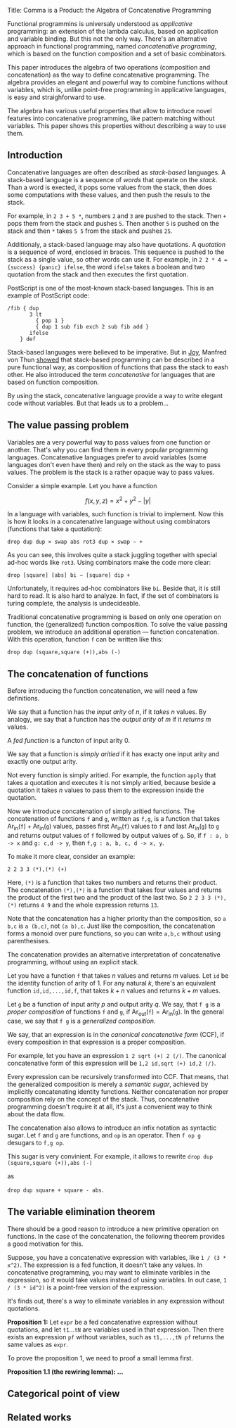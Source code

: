 Title: Comma is a Product: the Algebra of Concatenative Programming

Functional programmins is universaly understood as *applicative* programming: an extension of the lambda calculus, based on application and variable binding. But this not the only way. There's an alternative approach in functional programming, named *concatenative programing*, which is based on the function composition and a set of basic combinators.

This paper introduces the algebra of two operations (composition and concatenation) as the way to define concatenative programming. The algebra provides an elegant and powerful way to combine functions without variables, which is, unlike point-free programming in applicative languages, is easy and straighforward to use.

The algebra has various useful properties that allow to introduce novel features into concatenative programming, like pattern matching without variables. This paper shows this properties without describing a way to use them.

## Introduction

Concatenative languages are often described as *stack-based* languages. A stack-based language is a sequence of *words* that operate on the *stack*. Than a word is exected, it pops some values from the stack, then does some computations with these values, and then push the resuls to the stack.

For example, in `2 3 + 5 *`, numbers `2` and `3` are pushed to the stack. Then `+` pops them from the stack and pushes `5`. Then another `5` is pushed on the stack and then `*` takes `5 5` from the stack and pushes `25`.

Additionaly, a stack-based language may also have quotations. A *quotation* is a sequence of word, enclosed in braces. This sequence is pushed to the stack as a single value, so other words can use it. For example, in `2 2 * 4 = {success} {panic} ifelse`, the word `ifelse` takes a boolean and two quotation from the stack and then executes the first quotation.

PostScript is one of the most-known stack-based languages. This is an example of PostScript code:

```
/fib { dup
       3 lt
         { pop 1 }
         { dup 1 sub fib exch 2 sub fib add }
       ifelse
    } def
```

Stack-based languages were believed to be imperative. But in [Joy](http://www.kevinalbrecht.com/code/joy-mirror/joy.html), Manfred von Thun [showed](http://www.kevinalbrecht.com/code/joy-mirror/j02maf.html) that stack-based programming can be described in a pure functional way, as composition of functions that pass the stack to eash other. He also introduced the term *concatenative* for languages that are based on function composition.

By using the stack, concatenative language provide a way to write elegant code without variables. But that leads us to a problem...

## The value passing problem

Variables are a very powerful way to pass values from one function or another. That's why you can find them in every popular programming languages. Concatenative languages prefer to avoid variables (some languages don't even have then) and rely on the stack as the way to pass values. The problem is the stack is a rather opaque way to pass values.

Consider a simple example. Let you have a function

$$f(x, y, z) = x^2 + y^2 - |y|$$

In a language with variables, such function is trivial to implement. Now this is how it looks in a concatenative language without using combinators (functions that take a quotation):

```
drop dup dup × swap abs rot3 dup × swap − +
```

As you can see, this involves quite a stack juggling together with special ad-hoc words like `rot3`. Using combinators make the code more clear:

```
drop [square] [abs] bi − [square] dip +
```

Unfortunately, it requires ad-hoc combinators like `bi`. Beside that, it is still hard to read. It is also hard to analyze. In fact, if the set of combinators is turing complete, the analysis is undecideable.

Traditional concatenative programming is based on only one operation on function, the (generalized) function composition. To solve the value passing problem, we introduce an additional operation — function concatenation. With this operation, function `f` can be written like this:

```
drop dup (square,square (+)),abs (-)
```

## The concatenation of functions

Before introducing the function concatenation, we will need a few definitions.

We say that a function has the *input arity* of $n$, if it *takes* $n$ values. By analogy, we say that a function has the *output arity* of $m$ if it *returns* $m$ values.

A *fed function* is a functon of input arity 0.

We say that a function is *simply aritied* if it has exacty one input arity and exactly one output arity.

Not every function is simply aritied. For example, the function `apply` that takes a quotation and executes it is not simply aritied, because beside a quotation it takes $n$ values to pass them to the expression inside the quotation.

Now we introduce concatenation of simply aritied functions. The concatenation of functions `f` and `g`, written as `f,g`, is a function that takes $\operatorname{Ar_{in}}(\texttt f) + \operatorname{Ar_{in}}(\texttt g)$ values, passes first $\operatorname{Ar_{in}}(\texttt f)$ values to `f` and last $\operatorname{Ar_{in}}(\texttt g)$ to `g` and returns output values of `f` followed by output values of `g`. So, if `f : a, b -> x` and `g: c,d -> y`, then `f,g : a, b, c, d -> x, y`.

To make it more clear, consider an example:

```
2 2 3 3 (*),(*) (+)
```

Here, `(*)` is a function that takes two numbers and returns their product. The concatenation `(*),(*)` is a function that takes four values and returns the product of the first two and the product of the last two. So `2 2 3 3 (*),(*)` returns `4 9` and the whole expression returns `13`.

Note that the concatenation has a higher priority than the composition, so `a b,c` is `a (b,c)`, not `(a b),c`. Just like the composition, the concatenation forms a monoid over pure functions, so you can write `a,b,c` without using parenthesises.

The concatenation provides an alternative interpretation of concatenative programming, without using an explicit stack.

Let you have a function `f` that takes $n$ values and returns $m$ values. Let `id` be the identity function of arity of 1. For any natural $k$, there's an equivalent function `id,id,...,id,f`, that takes $k + n$ values and returns $k + m$ values.

Let `g` be a function of input arity $p$ and output arity $q$. We say, that `f g` is a *proper composition* of functions `f` and `g`, if $\operatorname{Ar_{out}}(\texttt f) = \operatorname{Ar_{in}}(\texttt g)$. In the general case, we say that `f g` is a *generalized composition*.

We say, that an expression is in the *canonical concatenative form* (CCF), if every composition in that expression is a proper composition.

For example, let you have an expression `1 2 sqrt (+) 2 (/)`. The canonical concatenative form of this expression will be `1,2 id,sqrt (+) id,2 (/)`.

Every expression can be recursively transformed into CCF. That means, that the generalized composition is merely a *semantic sugar*, achieved by implicitly concatenating identity functions. Neither concatenation nor proper composition rely on the concept of the stack. Thus, concatenative programming doesn't require it at all, it's just a convenient way to think about the data flow.

The concatenation also allows to introduce an infix notation as syntactic sugar. Let `f` and `g` are functions, and `op` is an operator. Then `f op g` desugars to `f,g op`.

This sugar is very convinient. For example, it allows to rewrite
`drop dup (square,square (+)),abs (-)`

as

`drop dup square + square - abs`.

## The variable elimination theorem

There should be a good reason to introduce a new primitive operation on functions. In the case of the concatenation, the following theorem provides a good motivation for this.

Suppose, you have a concatenative expression with variables, like `1 / (3 * x^2)`. The expression is a fed function, it doesn't take any values. In concatenative programming, you may want to eliminate varibles in the expression, so it would take values instead of using variables. In out case, `1 / (3 * id^2)` is a point-free version of the expression.

It's finds out, there's a way to eliminate variables in any expression without quotations.

**Proposition 1:** Let `expr` be a fed concatenative expression without quotations, and let `t1`...`tN` are variables used in that expression. Then there exists an expression `pf`  without variables, such as `t1,...,tN pf` returns the same values as `expr`.

To prove the proposition 1, we need to proof a small lemma first.

**Proposition 1.1 (the rewiring lemma): ...**

## Categorical point of view

## Related works
